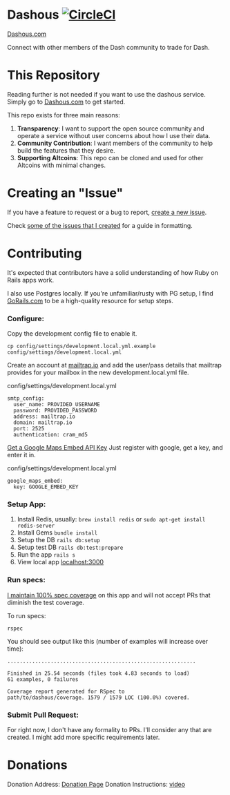 # Dashous [![CircleCI](https://circleci.com/gh/brettclanton001/Dashous.svg?style=svg)](https://circleci.com/gh/brettclanton001/Dashous)
[Dashous.com](https://dashous.com)

Connect with other members of the Dash community to trade for Dash.

# This Repository
Reading further is not needed if you want to use the dashous service.
Simply go to [Dashous.com](https://dashous.com) to get started.

This repo exists for three main reasons:

1. **Transparency**: I want to support the open source community and operate
   a service without user concerns about how I use their data.
1. **Community Contribution**: I want members of the community to help build
   the features that they desire.
1. **Supporting Altcoins**: This repo can be cloned and used for other
   Altcoins with minimal changes.

# Creating an "Issue"

If you have a feature to request or a bug to report, [create a new issue](https://github.com/brettclanton001/Dashous/issues/new).

Check [some of the issues that I created](https://github.com/brettclanton001/Dashous/issues?utf8=%E2%9C%93&q=is%3Aissue%20author%3Abrettclanton001%20) for a guide in formatting.

# Contributing
It's expected that contributors have a solid understanding of how Ruby
on Rails apps work.

I also use Postgres locally. If you're unfamiliar/rusty with PG setup, I find [GoRails.com](https://gorails.com/setup) to be a high-quality resource for setup steps.

### Configure:

Copy the development config file to enable it.
```
cp config/settings/development.local.yml.example config/settings/development.local.yml
```

Create an account at [mailtrap.io](https://mailtrap.io) and add the
user/pass details that mailtrap provides for your mailbox in the new
development.local.yml file.

config/settings/development.local.yml
```
smtp_config:
  user_name: PROVIDED_USERNAME
  password: PROVIDED_PASSWORD
  address: mailtrap.io
  domain: mailtrap.io
  port: 2525
  authentication: cram_md5
```

[Get a Google Maps Embed API
Key](https://developers.google.com/maps/documentation/javascript/get-api-key#key)
Just register with google, get a key, and enter it in.

config/settings/development.local.yml
```
google_maps_embed:
  key: GOOGLE_EMBED_KEY
```

### Setup App:

1. Install Redis, usually: `brew install redis` or `sudo apt-get install redis-server`
1. Install Gems `bundle install`
1. Setup the DB `rails db:setup`
1. Setup test DB `rails db:test:prepare`
1. Run the app `rails s`
1. View local app [localhost:3000](http://localhost:3000)


### Run specs:
[I maintain 100% spec coverage](https://github.com/brettclanton001/Dashous/blob/master/coverage/.last_run.json)
on this app and will not accept PRs that diminish the test coverage.

To run specs:
```
rspec
```

You should see output like this (number of examples will increase over
time):
```
.............................................................

Finished in 25.54 seconds (files took 4.83 seconds to load)
61 examples, 0 failures

Coverage report generated for RSpec to
path/to/dashous/coverage. 1579 / 1579 LOC (100.0%) covered.
```

### Submit Pull Request:
For right now, I don't have any formality to PRs.  I'll
consider any that are created.  I might add more specific requirements
later.

# Donations

Donation Address: [Donation Page](https://dashous.com/donate)
Donation Instructions: [video](https://www.youtube.com/watch?v=I-BYzaDwNoE)

